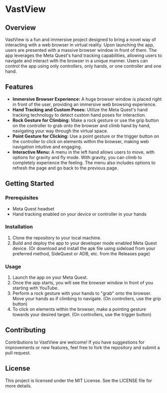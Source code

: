 # VastView

## Overview
VastView is a fun and immersive project designed to bring a novel way of interacting with a web browser in virtual reality. Upon launching the app, users are presented with a massive browser window in front of them. The app leverages the Meta Quest's hand tracking capabilities, allowing users to navigate and interact with the browser in a unique manner. Users can control the app using only controllers, only hands, or one controller and one hand.

## Features
- **Immersive Browser Experience:** A huge browser window is placed right in front of the user, providing an immersive web browsing experience.
- **Hand Tracking and Custom Poses:** Utilize the Meta Quest's hand tracking technology to detect custom hand poses for interaction.
- **Rock Gesture for Climbing:** Make a rock gesture or use the grip button on the controller to grab onto the browser and climb hand by hand, navigating your way through the virtual space.
- **Point Gesture for Clicking:** Use a point gesture or the trigger button on the controller to click on elements within the browser, making web navigation intuitive and engaging.
- **Interactive Menu:** A menu in the left hand allows users to move, with options for gravity and fly mode. With gravity, you can climb to completely experience the feeling. The menu also includes options to refresh the page and go back to the previous page.

## Getting Started

### Prerequisites
- Meta Quest headset
- Hand tracking enabled on your device or controller in your hands

### Installation
1. Clone the repository to your local machine.
2. Build and deploy the app to your developer mode enabled Meta Quest device. (Or download and install the apk file using sideload from your preferred method, SideQuest or ADB, etc. from the Releases page)

### Usage
1. Launch the app on your Meta Quest.
2. Once the app starts, you will see the browser window in front of you starting with YouTube.
3. Perform a rock gesture with your hands to "grab" onto the browser. Move your hands as if climbing to navigate. (On controllers, use the grip button)
4. To click on elements within the browser, make a pointing gesture towards your desired target. (On controllers, use the trigger button)

## Contributing
Contributions to VastView are welcome! If you have suggestions for improvements or new features, feel free to fork the repository and submit a pull request.

## License
This project is licensed under the MIT License. See the LICENSE file for more details.
